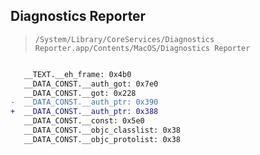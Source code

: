 ## Diagnostics Reporter

> `/System/Library/CoreServices/Diagnostics Reporter.app/Contents/MacOS/Diagnostics Reporter`

```diff

   __TEXT.__eh_frame: 0x4b0
   __DATA_CONST.__auth_got: 0x7e0
   __DATA_CONST.__got: 0x228
-  __DATA_CONST.__auth_ptr: 0x390
+  __DATA_CONST.__auth_ptr: 0x388
   __DATA_CONST.__const: 0x5e0
   __DATA_CONST.__objc_classlist: 0x38
   __DATA_CONST.__objc_protolist: 0x38

```
